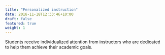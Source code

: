 ```yaml
---
title: "Personalized instruction"
date: 2018-11-18T12:33:46+10:00
draft: false
featured: true
weight: 1
---
```


Students receive individualized attention from instructors who are dedicated to help them achieve their academic goals.
